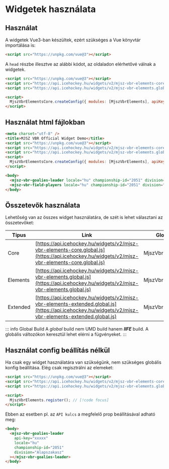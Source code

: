 # Widgetek használata

## Használat

A widgetek Vue3-ban készültek, ezért szükséges a Vue könyvtár importálása is:

```html
<script src="https://unpkg.com/vue@3"></script>
```

A `head` részbe illesztve az alábbi kódot, az oldaladon elérhetővé válnak a widgetek.

```html {2,6}
<script src="https://unpkg.com/vue@3"></script>
<script src="https://api.icehockey.hu/widgets/v2/mjsz-vbr-elements-core.global.js"></script>
<script src="https://api.icehockey.hu/widgets/v2/mjsz-vbr-elements.global.js"></script>

<script>
  MjszVbrElementsCore.createConfig({ modules: [MjszVbrElements], apiKey: 'xxxxx' });
</script>
```

## Használat html fájlokban

```html {11-12}
<meta charset="utf-8" />
<title>MJSZ VBR Official Widget Demo</title>
<script src="https://unpkg.com/vue@3"></script>
<script src="https://api.icehockey.hu/widgets/v2/mjsz-vbr-elements-core.global.js"></script>
<script src="https://api.icehockey.hu/widgets/v2/mjsz-vbr-elements.global.js"></script>
<script>
  MjszVbrElementsCore.createConfig({ modules: [MjszVbrElements], apiKey: 'xxxxx' });
</script>

<body>
  <mjsz-vbr-goalies-leader locale="hu" championship-id="2051" division="Alapszakasz"></mjsz-vbr-goalies-leader>
  <mjsz-vbr-field-players locale="hu" championship-id="2051" division="Alapszakasz"></mjsz-vbr-field-players>
</body>
```

## Összetevők használata

Lehetőség van az összes widget használatára, de szét is lehet választani az összetevőket:

| Típus    | Link                                                                                                                                                 | Globális változó        |
| -------- | ---------------------------------------------------------------------------------------------------------------------------------------------------- | ----------------------- |
| Core     | [https://api.icehockey.hu/widgets/v2/mjsz-vbr-elements-core.global.js](https://api.icehockey.hu/widgets/v2/mjsz-vbr-elements-core.global.js)         | MjszVbrElementsCore     |
| Elements | [https://api.icehockey.hu/widgets/v2/mjsz-vbr-elements.global.js](https://api.icehockey.hu/widgets/v2/mjsz-vbr-elements.global.js)                   | MjszVbrElements         |
| Extended | [https://api.icehockey.hu/widgets/v2/mjsz-vbr-elements-extended.global.js](https://api.icehockey.hu/widgets/v2/mjsz-vbr-elements-extended.global.js) | MjszVbrElementsExtended |

::: info Global Build
A _global_ build nem UMD build hanem **_IIFE_** build. A globális változókon keresztül lehet elérni a fügvényeket.
:::

## Használat config beállítás nélkül

Ha csak egy widget használatára van szükségünk, nem szükséges globális konfig beállítása. Elég csak regisztrálni az elemeket:

```html
<script src="https://unpkg.com/vue@3"></script>
<script src="https://api.icehockey.hu/widgets/v2/mjsz-vbr-elements-core.global.js"></script>
<script src="https://api.icehockey.hu/widgets/v2/mjsz-vbr-elements.global.js"></script>

<script>
  MjszVbrElements.register(); // [!code focus]
</script>
```

Ebben az esetben pl. az `API kulcs` a megfelelő prop beállításával adható meg:

```html {3}
<body>
  <mjsz-vbr-goalies-leader
    api-key="xxxxx"
    locale="hu"
    championship-id="2051"
    division="Alapszakasz"
  ></mjsz-vbr-goalies-leader>
</body>
```
